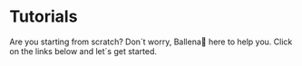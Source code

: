 # Tutorials

Are you starting from scratch? Don´t worry, Ballena🐋 here to help you. Click on the links below and let´s get started.

